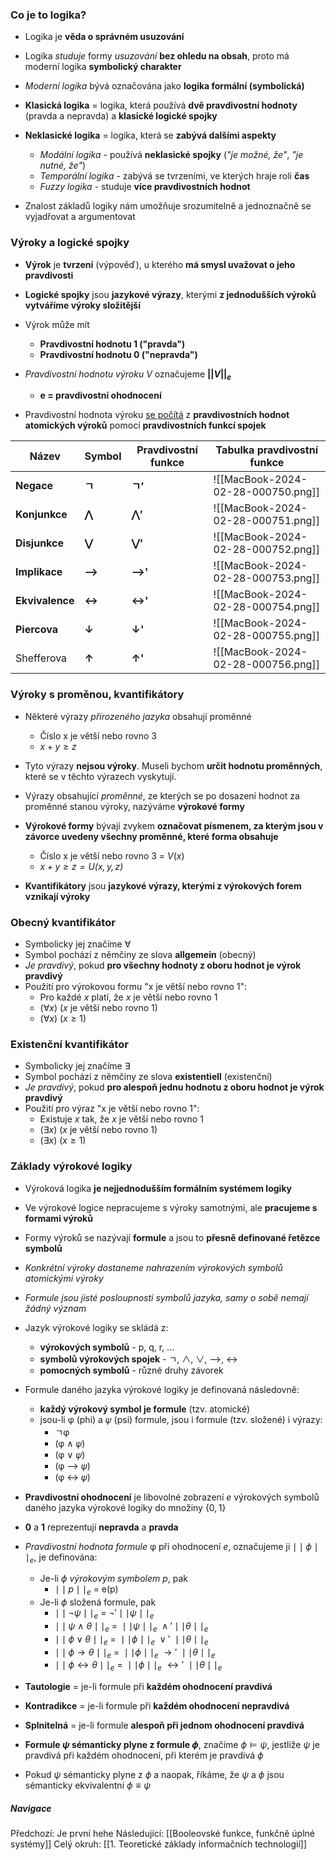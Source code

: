 ### Co je to logika?
- Logika je **věda o správném usuzování**
- Logika *studuje* formy *usuzování* **bez ohledu na obsah**, proto má moderní logika **symbolický charakter**

- *Moderní logika* bývá označována jako **logika formální (symbolická)**
- **Klasická logika** = logika, která používá **dvě pravdivostní hodnoty** (pravda a nepravda) a **klasické logické spojky**
- **Neklasické logika** = logika, která se **zabývá dalšími aspekty**
	- *Modální logika* - používá **neklasické spojky** (*"je možné, že"*, *"je nutné, že"*)
	- *Temporální logika* - zabývá se tvrzeními, ve kterých hraje roli **čas**
	- *Fuzzy logika* - studuje **více pravdivostních hodnot**
- Znalost základů logiky nám umožňuje srozumitelně a jednoznačně se vyjadřovat a argumentovat

### **Výroky a logické spojky**
- **Výrok** je **tvrzení** (výpověď), u kterého **má smysl uvažovat o jeho pravdivosti**
- **Logické spojky** jsou **jazykové výrazy**, kterými **z jednodušších výroků vytváříme výroky složitější**

- Výrok může mít 
	- **Pravdivostní hodnotu 1 ("pravda")**
	- **Pravdivostní hodnotu 0 ("nepravda")**

- *Pravdivostní hodnotu výroku V* označujeme **$||V||_e$**
	- **e = pravdivostní ohodnocení**

- Pravdivostní hodnota výroku <u>se počítá</u> z **pravdivostních hodnot atomických výroků** pomocí **pravdivostních funkcí spojek**

| Název           | Symbol | Pravdivostní funkce | Tabulka pravdivostní funkce             |
| --------------- | ------ | ------------------- | --------------------------------------- |
| **Negace**      | **ㄱ**  | **ㄱ’**              | ![[MacBook-2024-02-28-000750.png]]   |
| **Konjunkce**   | **⋀**  | **⋀’**              | ![[MacBook-2024-02-28-000751.png]]  |
| **Disjunkce**   | **⋁**  | **⋁'**              | ![[MacBook-2024-02-28-000752.png]]   |
| **Implikace**   | **⟶**  | **⟶'**              | ![[MacBook-2024-02-28-000753.png]]   |
| **Ekvivalence** | **↔**  | **↔'**              | ![[MacBook-2024-02-28-000754.png]]      |
| **Piercova**    | **↓**  | **↓'**              | ![[MacBook-2024-02-28-000755.png]]      |
| Shefferova      | **↑**  | **↑'**              | ![[MacBook-2024-02-28-000756.png]] |

### **Výroky s proměnou, kvantifikátory**
- Některé výrazy *přirozeného jazyka* obsahují proměnné
	- Číslo x je větší nebo rovno 3
	-  $x+y \geq z$
- Tyto výrazy **nejsou výroky**. Museli bychom **určit hodnotu proměnných**, které se v těchto výrazech vyskytují.
- Výrazy obsahující *proměnné*, ze kterých se po dosazení hodnot za proměnné stanou výroky, nazýváme **výrokové formy**

- **Výrokové formy** bývají zvykem **označovat písmenem, za kterým jsou v závorce uvedeny všechny proměnné, které forma obsahuje**
	- Číslo x je větší nebo rovno 3 = $V(x)$
	- *$x+y \geq z=U(x,y,z)$*

- **Kvantifikátory** jsou **jazykové výrazy, kterými z výrokových forem vznikají výroky**

### **Obecný kvantifikátor**
- Symbolicky jej značíme $\forall$
- Symbol pochází z němčiny ze slova **allgemein** (obecný)
- *Je pravdivý*, pokud **pro všechny hodnoty z oboru hodnot je výrok pravdivý**
- Použití pro výrokovou formu "x je větší nebo rovno 1":
	- Pro každé *x* platí, že *x* je větší nebo rovno 1
	- ($\forall x$) ($x$ je větší nebo rovno 1)
	- ($\forall x$) ($x\geq 1$)

### **Existenční kvantifikátor**
- Symbolicky jej značíme $\exists$
- Symbol pochází z němčiny ze slova **existentiell** (existenční)
- *Je pravdivý*, pokud **pro alespoň jednu hodnotu z oboru hodnot je výrok pravdivý**
- Použití pro výraz "x je větší nebo rovno 1":
	- Existuje $x$ tak, že $x$ je větší nebo rovno 1
	- $(\exists x)$ ($x$ je větší nebo rovno 1)
	- $(\exists x)$ $(x\geq 1)$

### **Základy výrokové logiky**
- Výroková logika **je nejjednodušším formálním systémem logiky**
- Ve výrokové logice nepracujeme s výroky samotnými, ale **pracujeme s formami výroků**
- Formy výroků se nazývají **formule** a jsou to **přesně definované řetězce symbolů**
- *Konkrétní výroky dostaneme nahrazením výrokových symbolů atomickými výroky*
- *Formule jsou jisté posloupnosti symbolů jazyka, samy o sobě nemají žádný význam*

- Jazyk výrokové logiky se skládá z:
	- **výrokových symbolů** - p, q, r, ...
	- **symbolů výrokových spojek** - ㄱ, ∧, ∨, ⟶, ↔
	- **pomocných symbolů** - různé druhy závorek

- Formule daného jazyka výrokové logiky je definovaná následovně:
	- **každý výrokový symbol je formule** (tzv. atomické)
	- jsou-li φ (phi) a 𝜓 (psi) formule, jsou i formule (tzv. složené) i výrazy:
		- ㄱφ
		- (φ ∧ 𝜓)
		- (φ ∨ 𝜓)
		- (φ ⟶ 𝜓)
		- (φ ↔ 𝜓)

- **Pravdivostní ohodnocení** je libovolné zobrazení $e$ výrokových symbolů daného jazyka výrokové logiky do množiny $\{0, 1\}$
- **0** a **1** reprezentují **nepravda** a **pravda**
- *Pravdivostní hodnota formule* φ při ohodnocení $e$, označujeme ji $\mid\mid\phi\mid\mid_e$, je definována:
	- Je-li $\phi$ *výrokovým symbolem $p$*, pak 
		- $\mid\mid p\mid\mid_e$ = e(p)
	- Je-li $\phi$ složená formule, pak
		- $\mid\mid\neg\psi\mid\mid_e$ = $\neg'\mid\mid \psi\mid\mid_{e}$
		- $\mid\mid \psi \ \land \  \theta\mid\mid_{e}\ = \  \mid\mid \psi\mid\mid_{e} \ \land' \mid \mid \theta \mid\mid_{e}$
		- $\mid\mid\phi\lor\theta\mid\mid_{e} \ =\ \mid\mid\phi\mid\mid_{e}\ \lor' \  \mid\mid\theta\mid\mid_{e}$
		- $\mid\mid\phi\rightarrow\theta\mid\mid _{e} \ =\ \mid\mid\phi\mid\mid_{e}\ \rightarrow' \  \mid\mid\theta\mid\mid_{e}$
		- $\mid\mid\phi\leftrightarrow\theta\mid\mid_{e} \ =\ \mid\mid\phi\mid\mid_{e}\ \leftrightarrow' \  \mid\mid\theta\mid\mid_{e}$

- **Tautologie** = je-li formule při **každém ohodnocení pravdivá**
- **Kontradikce** = je-li formule při **každém ohodnocení nepravdivá**
- **Splnitelná** = je-li formule **alespoň při jednom ohodnocení pravdivá**

- **Formule $\psi$ sémanticky plyne z formule $\phi$**, značíme $\phi \models \psi$, jestliže $\psi$ je pravdivá při každém ohodnocení, při kterém je pravdivá $\phi$
- Pokud $\psi$ sémanticky plyne z $\phi$ a naopak, říkáme, že $\psi$ a $\phi$ jsou sémanticky ekvivalentní $\phi \equiv \psi$

##### Navigace
Předchozí: Je první hehe
Následující: [[Booleovské funkce, funkčně úplné systémy]]
Celý okruh: [[1. Teoretické základy informačních technologií]]